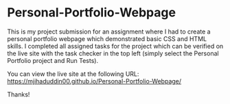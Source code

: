 # Personal-Portfolio-Webpage
This is my project submission for an assignment where I had to create a personal portfolio webpage which demonstrated basic CSS and HTML skills. I completed all assigned tasks for the project which can be verified on the live site with the task checker in the top left (simply select the Personal Portfolio project and Run Tests).

You can view the live site at the following URL: https://mjihaduddin00.github.io/Personal-Portfolio-Webpage/

Thanks!

